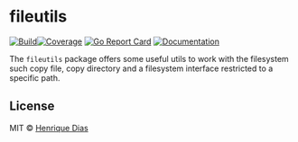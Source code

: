 # fileutils 

[![Build](https://img.shields.io/travis/hacdias/fileutils.svg?style=flat-square)](https://travis-ci.org/hacdias/fileutils)[![Coverage](https://img.shields.io/codecov/c/github/codecov/example-python.svg)](https://codecov.io/gh/hacdias/fileutils/)
[![Go Report Card](https://goreportcard.com/badge/github.com/hacdias/fileutils?style=flat-square)](https://goreportcard.com/report/hacdias/fileutils)
[![Documentation](https://img.shields.io/badge/godoc-reference-blue.svg?style=flat-square)](http://godoc.org/github.com/hacdias/fileutils)

The `fileutils` package offers some useful utils to work with the filesystem such copy file, copy directory and a filesystem interface restricted to a specific path.

## License

MIT © [Henrique Dias](http://henriquedias.com)